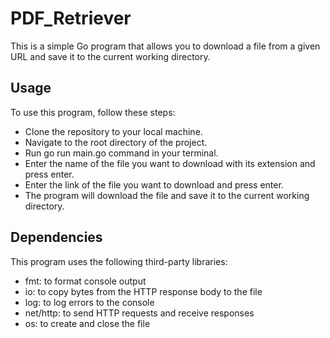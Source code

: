 # PDF_Retriever

This is a simple Go program that allows you to download a file from a given URL and save it to the current working directory.

## Usage
To use this program, follow these steps:

- Clone the repository to your local machine.
- Navigate to the root directory of the project.
- Run go run main.go command in your terminal.
- Enter the name of the file you want to download with its extension and press enter.
- Enter the link of the file you want to download and press enter.
- The program will download the file and save it to the current working directory.

## Dependencies
This program uses the following third-party libraries:

- fmt: to format console output
- io: to copy bytes from the HTTP response body to the file
- log: to log errors to the console
- net/http: to send HTTP requests and receive responses
- os: to create and close the file
